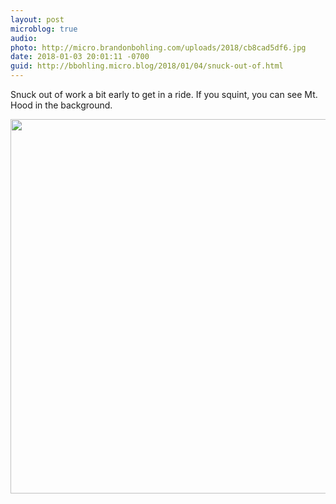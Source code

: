 ```yaml
---
layout: post
microblog: true
audio: 
photo: http://micro.brandonbohling.com/uploads/2018/cb8cad5df6.jpg
date: 2018-01-03 20:01:11 -0700
guid: http://bbohling.micro.blog/2018/01/04/snuck-out-of.html
---
```

Snuck out of work a bit early to get in a ride. If you squint, you can see Mt. Hood in the background.

<img src="http://micro.brandonbohling.com/uploads/2018/cb8cad5df6.jpg" width="600" height="599" />
